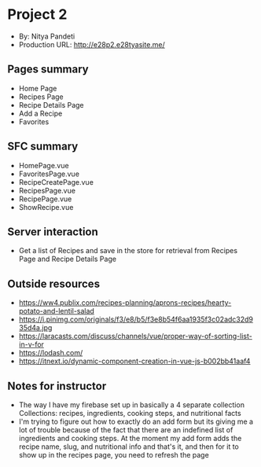 
# Project 2
+ By: Nitya Pandeti
+ Production URL: <http://e28p2.e28tyasite.me/>

## Pages summary
- Home Page
- Recipes Page
- Recipe Details Page
- Add a Recipe
- Favorites

## SFC summary
- HomePage.vue
- FavoritesPage.vue
- RecipeCreatePage.vue
- RecipesPage.vue
- RecipePage.vue
- ShowRecipe.vue
  
## Server interaction
- Get a list of Recipes and save in the store for retrieval from Recipes Page and Recipe Details Page

## Outside resources
- https://ww4.publix.com/recipes-planning/aprons-recipes/hearty-potato-and-lentil-salad
- https://i.pinimg.com/originals/f3/e8/b5/f3e8b54f6aa1935f3c02adc32d935d4a.jpg
- https://laracasts.com/discuss/channels/vue/proper-way-of-sorting-list-in-v-for
- https://lodash.com/
- https://itnext.io/dynamic-component-creation-in-vue-js-b002bb41aaf4


## Notes for instructor
- The way I have my firebase set up in basically a 4 separate collection
 Collections: recipes, ingredients, cooking steps, and nutritional facts
- I'm trying to figure out how to exactly do an add form but its giving me a lot of trouble because of the fact that there are an indefined list of ingredients and cooking steps.
 At the moment my add form adds the recipe name, slug, and nutritional info and that's it, and then for it to show up in the recipes page, you need to refresh the page